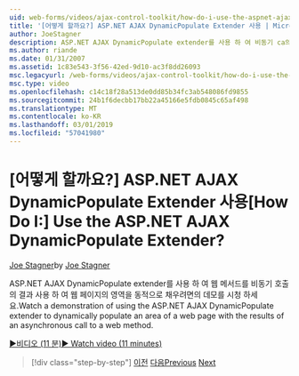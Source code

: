 ```yaml
---
uid: web-forms/videos/ajax-control-toolkit/how-do-i-use-the-aspnet-ajax-dynamicpopulate-extender
title: '[어떻게 할까요?] ASP.NET AJAX DynamicPopulate Extender 사용 | Microsoft 문서'
author: JoeStagner
description: ASP.NET AJAX DynamicPopulate extender를 사용 하 여 비동기 ca의 결과 사용 하 여 웹 페이지의 영역을 동적으로 채우려면 데모 보기...
ms.author: riande
ms.date: 01/31/2007
ms.assetid: 1c83e543-3f56-42ed-9d10-ac3f8dd26093
msc.legacyurl: /web-forms/videos/ajax-control-toolkit/how-do-i-use-the-aspnet-ajax-dynamicpopulate-extender
msc.type: video
ms.openlocfilehash: c14c18f28a513de0dd85b34fc3ab548086fd9855
ms.sourcegitcommit: 24b1f6decbb17bb22a45166e5fdb0845c65af498
ms.translationtype: MT
ms.contentlocale: ko-KR
ms.lasthandoff: 03/01/2019
ms.locfileid: "57041980"
---
```

<a name="how-do-i-use-the-aspnet-ajax-dynamicpopulate-extender"></a><span data-ttu-id="e457d-104">[어떻게 할까요?] ASP.NET AJAX DynamicPopulate Extender 사용</span><span class="sxs-lookup"><span data-stu-id="e457d-104">[How Do I:] Use the ASP.NET AJAX DynamicPopulate Extender?</span></span>
====================
<span data-ttu-id="e457d-105">[Joe Stagner](https://github.com/JoeStagner)</span><span class="sxs-lookup"><span data-stu-id="e457d-105">by [Joe Stagner](https://github.com/JoeStagner)</span></span>

<span data-ttu-id="e457d-106">ASP.NET AJAX DynamicPopulate extender를 사용 하 여 웹 메서드를 비동기 호출의 결과 사용 하 여 웹 페이지의 영역을 동적으로 채우려면의 데모를 시청 하세요.</span><span class="sxs-lookup"><span data-stu-id="e457d-106">Watch a demonstration of using the ASP.NET AJAX DynamicPopulate extender to dynamically populate an area of a web page with the results of an asynchronous call to a web method.</span></span>

[<span data-ttu-id="e457d-107">&#9654;비디오 (11 분)</span><span class="sxs-lookup"><span data-stu-id="e457d-107">&#9654; Watch video (11 minutes)</span></span>](https://channel9.msdn.com/Blogs/ASP-NET-Site-Videos/how-do-i-use-the-aspnet-ajax-dynamicpopulate-extender)

> [!div class="step-by-step"]
> <span data-ttu-id="e457d-108">[이전](how-do-i-use-the-aspnet-ajax-draggable-panel-extender.md)
> [다음](how-do-i-use-the-aspnet-ajax-filteredtextbox-extender.md)</span><span class="sxs-lookup"><span data-stu-id="e457d-108">[Previous](how-do-i-use-the-aspnet-ajax-draggable-panel-extender.md)
[Next](how-do-i-use-the-aspnet-ajax-filteredtextbox-extender.md)</span></span>
